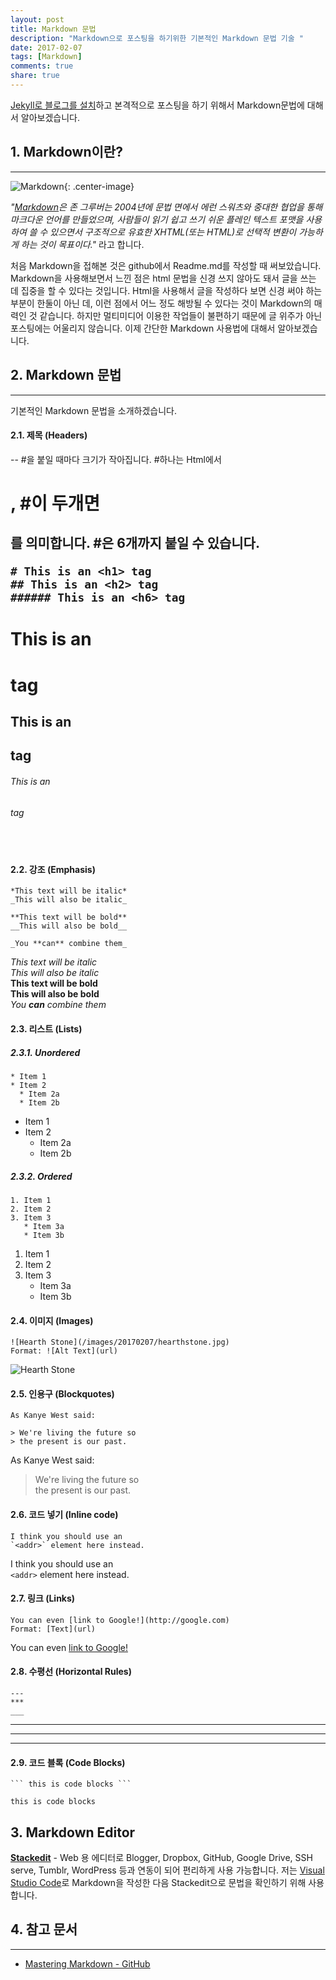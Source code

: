 ```yaml
---
layout: post
title: Markdown 문법
description: "Markdown으로 포스팅을 하기위한 기본적인 Markdown 문법 기술 "
date: 2017-02-07
tags: [Markdown]
comments: true
share: true
---
```

[Jekyll로 블로그를 설치](http://minseokism.github.io/2017-01-21/jekyll_01/)하고 본격적으로 포스팅을 하기 위해서 Markdown문법에 대해서 알아보겠습니다.

## 1. Markdown이란?
----
![Markdown](/images/20170207/rsz-markdown-mark.png){: .center-image}

_"[Markdown](https://ko.wikipedia.org/wiki/%EB%A7%88%ED%81%AC%EB%8B%A4%EC%9A%B4)은 존 그루버는 2004년에 문법 면에서 에런 스워츠와 중대한 협업을 통해 마크다운 언어를 만들었으며, 사람들이 읽기 쉽고 쓰기 쉬운 플레인 텍스트 포맷을 사용하여 쓸 수 있으면서 구조적으로 유효한 XHTML(또는 HTML)로 선택적 변환이 가능하게 하는 것이 목표이다."_ 라고 합니다.  

처음 Markdown을 접해본 것은 github에서 Readme.md를 작성할 때 써보았습니다. Markdown을 사용해보면서 느낀 점은 html 문법을 신경 쓰지 않아도 돼서 글을 쓰는 데 집중을 할 수 있다는 것입니다. Html을 사용해서 글을 작성하다 보면 신경 써야 하는 부분이 한둘이 아닌 데, 이런 점에서 어느 정도 해방될 수 있다는 것이 Markdown의 매력인 것 같습니다. 하지만 멀티미디어 이용한 작업들이 불편하기 때문에 글 위주가 아닌 포스팅에는 어울리지 않습니다. 이제 간단한 Markdown 사용법에 대해서 알아보겠습니다.

## 2. Markdown 문법
----
기본적인 Markdown 문법을 소개하겠습니다. 

#### 2.1. 제목 (Headers)
--  #을 붙일 때마다 크기가 작아집니다. #하나는 Html에서 <h1>, #이 두개면 <h2>를 의미합니다. #은 6개까지 붙일 수 있습니다.

```
# This is an <h1> tag
## This is an <h2> tag
###### This is an <h6> tag
```

# This is an <h1> tag  

## This is an <h2> tag  

###### This is an <h6> tag  
　
#### 2.2. 강조 (Emphasis)
```
*This text will be italic*
_This will also be italic_

**This text will be bold**
__This will also be bold__

_You **can** combine them_
```

*This text will be italic*  
_This will also be italic_  
**This text will be bold**  
__This will also be bold__  
_You **can** combine them_

#### 2.3. 리스트 (Lists)

##### 2.3.1. Unordered  
```
* Item 1
* Item 2
  * Item 2a
  * Item 2b
```

* Item 1
* Item 2
  * Item 2a
  * Item 2b

##### 2.3.2. Ordered  
```
1. Item 1
2. Item 2
3. Item 3
   * Item 3a
   * Item 3b
```
1. Item 1
2. Item 2
3. Item 3
   * Item 3a
   * Item 3b

#### 2.4. 이미지 (Images)
```
![Hearth Stone](/images/20170207/hearthstone.jpg)
Format: ![Alt Text](url)
```
![Hearth Stone](/images/20170207/hearthstone.jpg)

#### 2.5. 인용구 (Blockquotes)
```
As Kanye West said:

> We're living the future so
> the present is our past.
```

As Kanye West said:

> We're living the future so  
> the present is our past.

#### 2.6. 코드 넣기 (Inline code)
```
I think you should use an
`<addr>` element here instead.
```

I think you should use an  
`<addr>` element here instead.

#### 2.7. 링크 (Links)
```
You can even [link to Google!](http://google.com)
Format: [Text](url)
```

You can even [link to Google!](http://google.com)

#### 2.8. 수평선 (Horizontal Rules)
```
---
***  
___  
```

---  
***  
___  

#### 2.9. 코드 블록 (Code Blocks)
```
``` this is code blocks ```  
```

```
this is code blocks
```
## 3. Markdown Editor
**[Stackedit](https://stackedit.io/editor)** - Web 용 에디터로 Blogger, Dropbox, GitHub, Google Drive, SSH serve, Tumblr, WordPress 등과 연동이 되어 편리하게 사용 가능합니다. 저는 [Visual Studio Code](https://code.visualstudio.com/)로 Markdown을 작성한 다음 Stackedit으로 문법을 확인하기 위해 사용합니다.
## 4. 참고 문서
----
- [Mastering Markdown - GitHub](https://guides.github.com/features/mastering-markdown/)